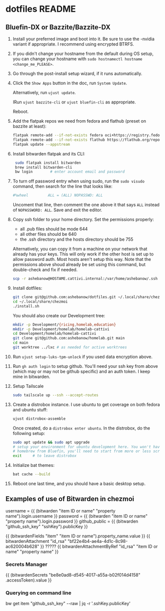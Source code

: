 # dotfiles README

## Bluefin-DX or Bazzite/Bazzite-DX

1. Install your preferred image and boot into it. Be sure to use the -nvidia variant if appropriate. I recommend using encrypted BTRFS.

2. If you didn't change your hostname from the default during OS setup, you can change your hostname with `sudo hostnamectl hostname <change_me_PLEASE>`.

3. Go through the post-install setup wizard, if it runs automatically.

4. Click the `Show Apps` button in the doc, run `System Update`.

    Alternatively, run `ujust update`.

    IRun `ujust bazzite-cli` or `ujust bluefin-cli` as appropriate.

    Reboot.

5. Add the flatpak repos we need from fedora and flathub (preset on bazzite at least):

   ```bash
   flatpak remote-add --if-not-exists fedora oci+https://registry.fedoraproject.org
   flatpak remote-add --if-not-exists flathub https://flathub.org/repo/flathub.flatpakrepo
   flatpak update --appstream
   ```

6. Install bitwarden flatpak and its CLI:

   ```bash
    sudo flatpak install bitwarden
    brew install bitwarden-cli
    bw login        # enter account email and password
   ```

7. To turn off password entry when using sudo, run the `sudo visudo` command, then search for the line that looks like:

   ```bash
   #%wheel         ALL = (ALL) NOPASSWD: ALL
   ```

   Uncoment that line, then comment the one above it that says `ALL` instead of `NOPASSWORD: ALL`. Save and exit the editor.

8. Copy ssh folder to your home directory. Set the permissions properly:
    * all .pub files should be mode 644
    * all other files should be 640
    * the .ssh directory and the hosts directory should be 755

    Alternatively, you can copy it from a machine on your network that already has your keys. This will only work if the other host is set up to allow password auth. Most hosts aren't setup this way. Note that the permissions above shoud already be set using this command, but double-check and fix if needed.

    ```bash
    scp -r ashebanow@HOSTAME.cattivi.internal:/var/home/ashebanow/.ssh ~/
    ```

9. Install dotfiles:

    ```bash
    git clone git@github.com:ashebanow/dotfiles.git ~/.local/share/chezmoi
    cd ~/.local/share/chezmoi
    ./install.sh
    ```

    You should also create our Development tree:

    ```bash
    mkdir -p Development/{ricing,homelab,education}
    mkdir -p Development/homelab/homelab-cattivi
    cd Development/homelab/homelab-cattivi
    git clone git@github.com:ashebanow/homelab.git main
    cd main
    git worktree ../lxc # as needed for active worktrees
    ```

10. Run `ujust setup-luks-tpm-unlock` if you used data encryption above.

11. Run `gh auth login` to setup github. You'll need your ssh key from above (which may or may not be github specific) and an auth token. I keep mine in bitwarden.

12. Setup Tailscale

    ```bash
    sudo tailscale up --ssh --accept-routes
    ```

13. Create a distrobox instance. I use ubuntu to get coverage on both fedora and ubuntu stuff:

    ```bash
    ujust distrobox-assemble
    ```

    Once created, do a `distrobox enter ubuntu`. In the distrobox, do the following setup:

    ```bash
    sudo apt update && sudo apt upgrade
    # setup your environment for ubuntu development here. You won't have access to
    # homebrew from Bluefin, you'll need to start from more or less scratch.
    exit     # to leave distrobox
    ```

14. Initialize bat themes:

    ```bash
    bat cache --build
    ```

15. Reboot one last time, and you should have a basic desktop setup.

## Examples of use of Bitwarden in chezmoi

username = {{ (bitwarden "item ID or name" "property name").login.username }}
password = {{ (bitwarden "item ID or name" "property name").login.password }}
github_public = {{ (bitwarden "github_ssh_key" "sshKey").publicKey }}

{{ (bitwardenFields "item" "item ID or name").property_name.value }}
{{ bitwardenAttachment "id_rsa" "bf22e4b4-ae4a-4d1c-8c98-ac620004b628" }}
????? {{ bitwardenAttachmentByRef "id_rsa" "item ID or name" "property name" }}

### Secrets Manager

{{ (bitwardenSecrets "be8e0ad8-d545-4017-a55a-b02f014d4158" .accessToken).value }}

### Querying on command line

bw get item "github_ssh_key" --raw | jq -r '.sshKey.publicKey'
